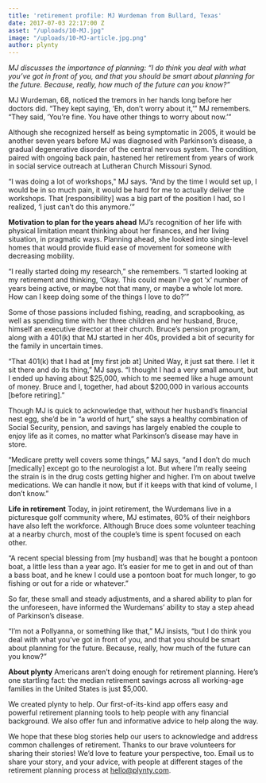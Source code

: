 ```yaml
---
title: 'retirement profile: MJ Wurdeman from Bullard, Texas'
date: 2017-07-03 22:17:00 Z
asset: "/uploads/10-MJ.jpg"
image: "/uploads/10-MJ-article.jpg.png"
author: plynty
---
```


*MJ discusses the importance of planning: “I do think you deal with what you’ve got in front of you, and that you should be smart about planning for the future. Because, really, how much of the future can you know?”* <!--more-->

MJ Wurdeman, 68, noticed the tremors in her hands long before her doctors did. “They kept saying, ‘Eh, don’t worry about it,’” MJ remembers. “They said, ‘You’re fine. You have other things to worry about now.’” 

Although she recognized herself as being symptomatic in 2005, it would be another seven years before MJ was diagnosed with Parkinson’s disease, a gradual degenerative disorder of the central nervous system. The condition, paired with ongoing back pain, hastened her retirement from years of work in social service outreach at Lutheran Church Missouri Synod.

“I was doing a lot of workshops," MJ says. “And by the time I would set up, I would be in so much pain, it would be hard for me to actually deliver the workshops. That [responsibility] was a big part of the position I had, so I realized, ‘I just can’t do this anymore.’”

**Motivation to plan for the years ahead**
MJ’s recognition of her life with physical limitation meant thinking about her finances, and her living situation, in pragmatic ways. Planning ahead, she looked into single-level homes that would provide fluid ease of movement for someone with decreasing mobility.

“I really started doing my research,” she remembers. “I started looking at my retirement and thinking, ‘Okay. This could mean I’ve got ‘x’ number of years being active, or maybe not that many, or maybe a whole lot more. How can I keep doing some of the things I love to do?’”

Some of those passions included fishing, reading, and scrapbooking, as well as spending time with her three children and her husband, Bruce, himself an executive director at their church. Bruce’s pension program, along with a 401(k) that MJ started in her 40s, provided a bit of security for the family in uncertain times.

“That 401(k) that I had at [my first job at] United Way, it just sat there. I let it sit there and do its thing,” MJ says. “I thought I had a very small amount, but I ended up having about $25,000, which to me seemed like a huge amount of money. Bruce and I, together, had about $200,000 in various accounts [before retiring].”

Though MJ is quick to acknowledge that, without her husband’s financial nest egg, she’d be in “a world of hurt,” she says a healthy combination of Social Security, pension, and savings has largely enabled the couple to enjoy life as it comes, no matter what Parkinson’s disease may have in store.

“Medicare pretty well covers some things,” MJ says, “and I don’t do much [medically] except go to the neurologist a lot. But where I’m really seeing the strain is in the drug costs getting higher and higher. I’m on about twelve medications. We can handle it now, but if it keeps with that kind of volume, I don’t know.”

**Life in retirement**
Today, in joint retirement, the Wurdemans live in a picturesque golf community where, MJ estimates, 60% of their neighbors have also left the workforce. Although Bruce does some volunteer teaching at a nearby church, most of the couple’s time is spent focused on each other. 

“A recent special blessing from [my husband] was that he bought a pontoon boat, a little less than a year ago. It’s easier for me to get in and out of than a bass boat, and he knew I could use a pontoon boat for much longer, to go fishing or out for a ride or whatever.”

So far, these small and steady adjustments, and a shared ability to plan for the unforeseen, have informed the Wurdemans’ ability to stay a step ahead of Parkinson’s disease.

“I’m not a Pollyanna, or something like that,” MJ insists, “but I do think you deal with what you’ve got in front of you, and that you should be smart about planning for the future. Because, really, how much of the future can you know?”

**About plynty**
Americans aren’t doing enough for retirement planning. Here’s one startling fact: the median retirement savings across all working-age families in the United States is just $5,000.

We created plynty to help. Our first-of-its-kind app offers easy and powerful retirement planning tools to help people with any financial background. We also offer fun and informative advice to help along the way.

We hope that these blog stories help our users to acknowledge and address common challenges of retirement. Thanks to our brave volunteers for sharing their stories! We’d love to feature your perspective, too. Email us to share your story, and your advice, with people at different stages of the retirement planning process at hello@plynty.com.
